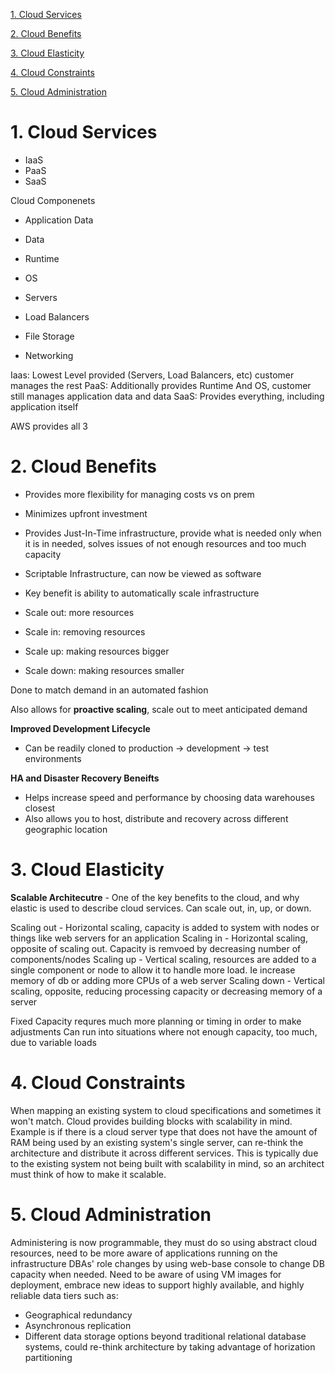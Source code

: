 [1. Cloud Services](#1-cloud-services)

[2. Cloud Benefits](#2-cloud-benefits)

[3. Cloud Elasticity](#3-cloud-elasticity)

[4. Cloud Constraints](#4-cloud-constraints)

[5. Cloud Administration](#5-cloud-administration)


# 1. Cloud Services
- IaaS
- PaaS
- SaaS

Cloud Componenets

- Application Data
- Data

- Runtime
- OS

- Servers
- Load Balancers
- File Storage
- Networking

Iaas: Lowest Level provided (Servers, Load Balancers, etc) customer manages the rest
PaaS: Additionally provides Runtime And OS, customer still manages application data and data
SaaS: Provides everything, including application itself

AWS provides all 3

# 2. Cloud Benefits 
- Provides more flexibility for managing costs vs on prem
- Minimizes upfront investment
- Provides Just-In-Time infrastructure, provide what is needed only when it is in needed, solves issues of not enough resources and too much capacity
- Scriptable Infrastructure, can now be viewed as software
- Key benefit is ability to automatically scale infrastructure

- Scale out: more resources
- Scale in: removing resources
- Scale up: making resources bigger
- Scale down: making resources smaller

Done to match demand in an automated fashion

Also allows for **proactive scaling**, scale out to meet anticipated demand

**Improved Development Lifecycle**
- Can be readily cloned to production -> development -> test environments

**HA and Disaster Recovery Beneifts**
- Helps increase speed and performance by choosing data warehouses closest
- Also allows you to host, distribute and recovery across different geographic location

# 3. Cloud Elasticity
**Scalable Architecutre** - One of the key benefits to the cloud, and why elastic is used to describe cloud services. Can scale out, in, up, or down.

Scaling out - Horizontal scaling, capacity is added to system with nodes or things like web servers for an application
Scaling in - Horizontal scaling, opposite of scaling out. Capacity is remvoed by decreasing number of components/nodes
Scaling up - Vertical scaling, resources are added to a single component or node to allow it to handle more load. Ie increase memory of db or adding more CPUs of a web server
Scaling down - Vertical scaling, opposite, reducing processing capacity or decreasing memory of a server

Fixed Capacity requres much more planning or timing in order to make adjustments
Can run into situations where not enough capacity, too much, due to variable loads

# 4. Cloud Constraints
When mapping an existing system to cloud specifications and sometimes it won't match.
Cloud provides building blocks with scalability in mind. 
Example is if there is a cloud server type that does not have the amount of RAM being used by an existing system's single server, can re-think the architecture and 
distribute it across different services. This is typically due to the existing system not being built with scalability in mind, so an architect must think of how to make it 
scalable.

# 5. Cloud Administration
Administering is now programmable, they must do so using abstract cloud resources, need to be more aware of applications running on the infrastructure
DBAs' role changes by using web-base console to change DB capacity when needed. 
Need to be aware of using VM images for deployment, embrace new ideas to support highly available, and highly reliable data tiers such as:
- Geographical redundancy
- Asynchronous replication
- Different data storage options beyond traditional relational database systems, could re-think architecture by taking advantage of horization partitioning